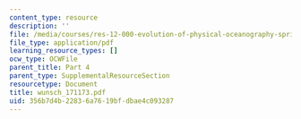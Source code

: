 ```yaml
---
content_type: resource
description: ''
file: /media/courses/res-12-000-evolution-of-physical-oceanography-spring-2007/356b7d4b22836a7619bfdbae4c093287_wunsch_171173.pdf
file_type: application/pdf
learning_resource_types: []
ocw_type: OCWFile
parent_title: Part 4
parent_type: SupplementalResourceSection
resourcetype: Document
title: wunsch_171173.pdf
uid: 356b7d4b-2283-6a76-19bf-dbae4c093287
---
```

